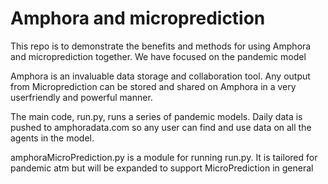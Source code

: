 # Amphora and microprediction

This repo is to demonstrate the benefits and methods for using Amphora and microprediction together. We have focused on the pandemic model 

Amphora is an invaluable data storage and collaboration tool. Any output from Microprediction can be stored and shared on Amphora in a very userfriendly and powerful manner.

The main code, run.py, runs a series of pandemic models. Daily data is pushed to amphoradata.com so any user can find and use data on all the agents in the model. 

amphoraMicroPrediction.py is a module for running run.py. It is tailored for pandemic atm but will be expanded to support MicroPrediction in general
